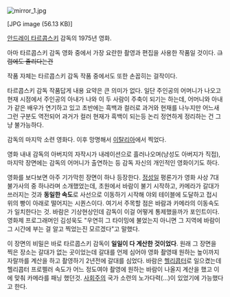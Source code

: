 ![mirror_1.jpg](//rv.wkcdn.net/http://rigvedawiki.net/r1/pds/mirror_1.jpg)

[JPG image (56.13 KB)]

[안드레이 타르콥스키](%EC%95%88%EB%93%9C%EB%A0%88%EC%9D%B4%20%ED%83%80%EB%A5%B4%EC%BD%A5%EC%8A%A4%ED%82%A4.md) 감독의 1975년 영화.

아마 타르콥스키 감독 영화 중에서 가장 요란한 촬영과 편집을 사용한 작품일 것이다. <del>그럼에도 졸리다는건</del>

작품 자체는 타르콥스키 감독 작품 중에서도 또한 손꼽히는 걸작이다.

타르콥스키 감독 작품답게 내용 요약은 큰 의미가 없다. 일단 주인공의 어머니가 나오고 현재 시점에서 주인공의 아내가 나와 이 두 사람이
주축이 되기는 하는데, 어머니와 아내가 같은 배우가 연기하고 있고 초반에는 흑백과 컬러로 과거와 현재를 나누지만 어느새 그런 구분도 역전되어
과거가 컬러 현재가 흑백이 되는등 논리 정연하게 정리하는 건 그냥 불가능하다.

감독의 마지막 소련 영화다. 이후 망명해서 [이탈리아](%EC%9D%B4%ED%83%88%EB%A6%AC%EC%95%84.md)에서
찍었다.

영화 내내 감독의 아버지의 자작시가 내레이션으로 흘러나오며(낭성도 아버지가 직접), 마지막 장면에는 감독의 어머니가 출연하는 등 감독 자신의
개인적인 영화이기도 하다.

영화를 보다보면 아주 기가막힌 장면이 하나 등장한다. [정성일](%EC%A0%95%EC%84%B1%EC%9D%BC.md) 평론가가 영화
사상 7대 불가사의 중 하나라며 소개했었는데, 초원에서 바람이 불기 시작하고, 카메라가 갈대가 쓰러지는 것과 **동일한 속도**로 사선으로
이동하기 시작해 야외 테이블에 도달하고 접시 위의 빵이 아래로 떨어지는 시퀀스이다. 여기서 주목할 점은 바람과 카메라의 이동속도가 일치한다는
것. 바람은 기상현상인데 감독이 이걸 어떻게 통제했을까가 포인트이다. 영화제 프로그래머인 김성욱도 "우연히 그 타이밍에 불었는지 아니면 그
지역에 바람이 그 시간에 부는 걸 알고 찍었는진 모르겠다"고 말했다.

이 장면의 비밀은 바로 타르콥스키 감독이 **일일이 다 계산한 것이었다**. 원래 그 장면을 찍은 장소는 갈대가 없는 곳이었는데 갈대를 언제
심어야 영화 촬영때 원하는 높이까지 자랄까를 계산을 하고 촬영하기 2년전에 갈대를 심었다. 바람은
[헬리콥터](%ED%97%AC%EB%A6%AC%EC%BD%A5%ED%84%B0.md)로 일으켰는데 헬리콥터 프로펠러 속도가 어느
정도여야 촬영에 원하는 바람이 나올지 계산을 했고 이에 맞춰 카메라를 패닝 했던것.
[사회주의](%EC%82%AC%ED%9A%8C%EC%A3%BC%EC%9D%98.md) 국가 소련의 노가다력(…)이 있었기에 가능했다고
한다.

